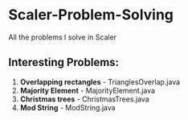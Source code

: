 # Scaler-Problem-Solving
All the problems I solve in Scaler

Interesting Problems:
-----------------------

1. **Overlapping rectangles** - TrianglesOverlap.java 
2. **Majority Element** - MajorityElement.java
3. **Christmas trees** - ChristmasTrees.java
4. **Mod String** - ModString.java
